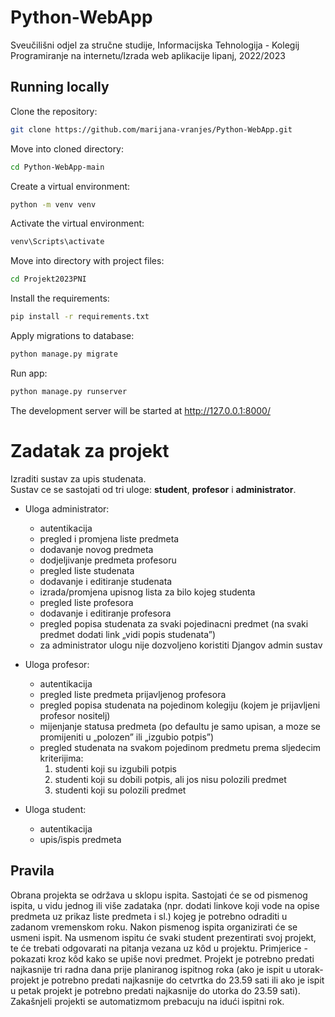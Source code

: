 # Python-WebApp

Sveučilišni odjel za stručne studije, Informacijska Tehnologija - 
Kolegij Programiranje na internetu/Izrada web aplikacije
lipanj, 2022/2023

## Running locally  

Clone the repository:
```bash
git clone https://github.com/marijana-vranjes/Python-WebApp.git
```

Move into cloned directory: 
```bash
cd Python-WebApp-main
```

Create a virtual environment:
```bash
python -m venv venv
```

Activate the virtual environment:
```bash
venv\Scripts\activate
```

Move into directory with project files:
```bash
cd Projekt2023PNI
```

Install the requirements:
```bash
pip install -r requirements.txt
```

Apply migrations to database:
```bash
python manage.py migrate
```

Run app:
```bash
python manage.py runserver
```
The development server will be started at http://127.0.0.1:8000/  

# Zadatak za projekt

Izraditi sustav za upis studenata.  
Sustav ce se sastojati od tri uloge: **student**, **profesor** i **administrator**.

- Uloga administrator:
    - autentikacija
    - pregled i promjena liste predmeta
    - dodavanje novog predmeta
    - dodjeljivanje predmeta profesoru
    - pregled liste studenata
    - dodavanje i editiranje studenata
    - izrada/promjena upisnog lista za bilo kojeg studenta
    - pregled liste profesora
    - dodavanje i editiranje profesora
    - pregled popisa studenata za svaki pojedinacni predmet (na svaki predmet dodati link „vidi popis studenata”)
    - za administrator ulogu nije dozvoljeno koristiti Djangov admin sustav  

- Uloga profesor:
    - autentikacija
    - pregled liste predmeta prijavljenog profesora
    - pregled popisa studenata na pojedinom kolegiju (kojem je prijavljeni profesor nositelj)
    - mijenjanje statusa predmeta (po defaultu je samo upisan, a moze se promijeniti u „polozen” ili „izgubio potpis”)
    - pregled studenata na svakom pojedinom predmetu prema sljedecim kriterijima:
        1. studenti koji su izgubili potpis
        2. studenti koji su dobili potpis, ali jos nisu polozili predmet
        3. studenti koji su polozili predmet  

- Uloga student:
    - autentikacija
    - upis/ispis predmeta  

## Pravila
Obrana projekta se održava u sklopu ispita. Sastojati će se od pismenog ispita, u vidu jednog ili više zadataka (npr. dodati linkove koji vode na opise predmeta uz prikaz liste predmeta i sl.) kojeg je potrebno odraditi u zadanom vremenskom roku. Nakon pismenog ispita organizirati će se usmeni ispit. Na usmenom ispitu će svaki student prezentirati svoj projekt, te će trebati odgovarati na pitanja vezana uz kôd u projektu. Primjerice - pokazati kroz kôd kako se upiše novi predmet. Projekt je potrebno predati najkasnije tri radna dana prije planiranog ispitnog roka (ako je ispit u utorak-projekt je potrebno predati najkasnije do cetvrtka do 23.59 sati ili ako je ispit u petak projekt je potrebno predati najkasnije do utorka do 23.59 sati). Zakašnjeli projekti se automatizmom prebacuju na idući ispitni rok.
